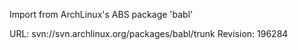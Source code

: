 Import from ArchLinux's ABS package 'babl'

URL: svn://svn.archlinux.org/packages/babl/trunk
Revision: 196284

